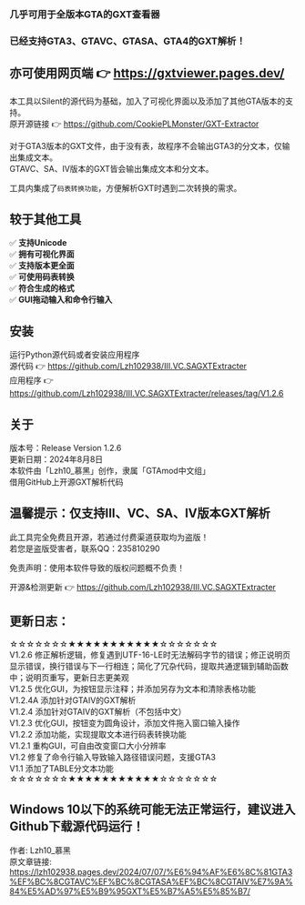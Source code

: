 ### 几乎可用于全版本GTA的GXT查看器
### 已经支持GTA3、GTAVC、GTASA、GTA4的GXT解析！
## 亦可使用网页端 👉  https://gxtviewer.pages.dev/ 


本工具以Silent的源代码为基础，加入了可视化界面以及添加了其他GTA版本的支持。  
原开源链接 👉 https://github.com/CookiePLMonster/GXT-Extractor 


对于GTA3版本的GXT文件，由于没有表，故程序不会输出GTA3的分文本，仅输出集成文本。  
GTAVC、SA、IV版本的GXT皆会输出集成文本和分文本。  


工具内集成了`码表转换功能`，方便解析GXT时遇到二次转换的需求。  


## 较于其他工具  
✅ **支持Unicode**  
✅ **拥有可视化界面**  
✅ **支持版本更全面**  
✅ **可使用码表转换**  
✅ **符合生成的格式**  
✅ **GUI拖动输入和命令行输入**  


## 安装  
运行Python源代码或者安装应用程序  
源代码 👉 https://github.com/Lzh102938/III.VC.SAGXTExtracter  
应用程序 👉 https://github.com/Lzh102938/III.VC.SAGXTExtracter/releases/tag/V1.2.6   


## 关于  
版本号：Release Version 1.2.6  
更新日期：2024年8月8日  
本软件由「Lzh10_慕黑」创作，隶属「GTAmod中文组」  
借用GitHub上开源GXT解析代码  


## 温馨提示：仅支持III、VC、SA、IV版本GXT解析  


此工具完全免费且开源，若通过付费渠道获取均为盗版！  
若您是盗版受害者，联系QQ：235810290  


免责声明：使用本软件导致的版权问题概不负责！  


开源&检测更新 👉 https://github.com/Lzh102938/III.VC.SAGXTExtracter  


## 更新日志：  
☆☆☆☆☆☆☆★★★★★★★★★★★☆☆☆☆☆☆☆  
V1.2.6 修正解析逻辑，修复遇到UTF-16-LE时无法解码字节的错误；修正说明页显示错误，换行错误与下一行相连；简化了冗杂代码，提取共通逻辑到辅助函数中；说明页重写，更新日志更美观  
V1.2.5 优化GUI，为按钮显示注释；并添加另存为文本和清除表格功能  
V1.2.4A 添加针对GTAIV的GXT解析  
V1.2.4 添加针对GTAIV的GXT解析（不包括中文）  
V1.2.3 优化GUI，按钮变为圆角设计，添加文件拖入窗口输入操作  
V1.2.2 添加功能，实现提取文本进行码表转换功能  
V1.2.1 重构GUI，可自由改变窗口大小分辨率  
V1.2 修复了命令行输入导致输入路径错误问题，支援GTA3  
V1.1 添加了TABLE分文本功能  
☆☆☆☆☆☆☆★★★★★★★★★★★☆☆☆☆☆☆☆


## Windows 10以下的系统可能无法正常运行，建议进入Github下载源代码运行！  


作者: Lzh10_慕黑  
原文章链接:  https://lzh102938.pages.dev/2024/07/07/%E6%94%AF%E6%8C%81GTA3%EF%BC%8CGTAVC%EF%BC%8CGTASA%EF%BC%8CGTAIV%E7%9A%84%E5%AD%97%E5%B9%95GXT%E5%B7%A5%E5%85%B7/ 
